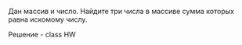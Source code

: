 Дан массив и число. Найдите три числа в массиве сумма которых равна искомому числу.

Решение - class HW
